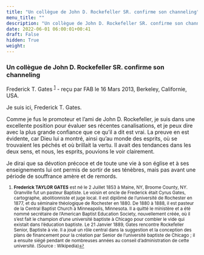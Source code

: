 ```yaml
---
title: "Un collègue de John D. Rockefeller SR. confirme son channeling"
menu_title: ""
description: "Un collègue de John D. Rockefeller SR. confirme son channeling"
date: 2022-06-01 06:00:01+00:41
draft: False
hidden: True
weight:
---
```

### Un collègue de John D. Rockefeller SR. confirme son channeling

Frederick T. Gates <sup id="a1">[1](#f1)</sup> - reçu par FAB le 16 Mars 2013, Berkeley, Californie, USA.

Je suis ici, Frederick T. Gates.

Comme je fus le promoteur et l’ami de John D. Rockefeller, je suis dans une excellente position pour évaluer ses récentes canalisations, et je peux dire avec la plus grande confiance que ce qu’il a dit est vrai. La preuve en est évidente, car Dieu lui a montré, ainsi qu’au monde des esprits, où se trouvaient les péchés et où brillait la vertu. Il avait des tendances dans les deux sens, et nous, les esprits, pouvions le voir clairement.

Je dirai que sa dévotion précoce et de toute une vie à son église et à ses enseignements lui ont permis de sortir de ses ténèbres, mais pas avant une période de souffrance amère et de remords.
<small>

1. <large id="f1"> **Frederick TAYLOR GATES** est né le 2 Juillet 1853 à Maine, NY, Broome County, NY. Granville fut un pasteur Baptiste. Le voisin et oncle de Frederick était Cyrus Gates, cartographe, abolitionniste et juge local. Il est diplômé de l’université de Rochester en 1877, et du séminaire théologique de Rochester en 1880. De 1880 à 1888, il est pasteur de la Central Baptist Church à Minneapolis, Minnesota. Il a quitté le ministère et a été nommé secrétaire de l’American Baptist Education Society, nouvellement créée, où il s’est fait le champion d’une université baptiste à Chicago pour combler le vide qui existait dans l’éducation baptiste. Le 21 Janvier 1889, Gates rencontre Rockefeller Senior, Baptiste à vie. Il a joué un rôle central dans la suggestion et la conception des plans de financement pour la création par Senior de l’université baptiste de Chicago ; il a ensuite siégé pendant de nombreuses années au conseil d’administration de cette université. (Source : Wikipedia)[↩](#a1)
